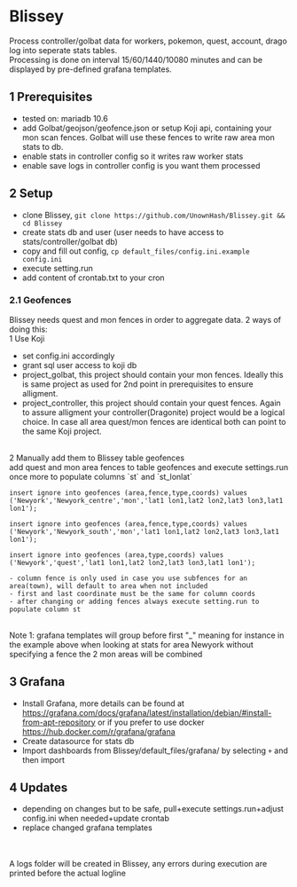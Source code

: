# Blissey

Process controller/golbat data for workers, pokemon, quest, account, drago log into seperate stats tables.<BR>
Processing is done on interval 15/60/1440/10080 minutes and can be displayed by pre-defined grafana templates.
<BR>


## 1 Prerequisites
- tested on: mariadb 10.6
- add Golbat/geojson/geofence.json or setup Koji api, containing your mon scan fences. Golbat will use these fences to write raw area mon stats to db.
- enable stats in controller config so it writes raw worker stats
- enable save logs in controller config is you want them processed 

## 2 Setup
- clone Blissey, `git clone https://github.com/UnownHash/Blissey.git && cd Blissey`
- create stats db and user (user needs to have access to stats/controller/golbat db)
- copy and fill out config, `cp default_files/config.ini.example config.ini`
- execute setting.run
- add content of crontab.txt to your cron

### 2.1 Geofences
Blissey needs quest and mon fences in order to aggregate data. 2 ways of doing this:<BR>
1 Use Koji<BR>
- set config.ini accordingly
- grant sql user access to koji db
- project_golbat, this project should contain your mon fences. Ideally this is same project as used for 2nd point in prerequisites to ensure alligment. 
- project_controller, this project should contain your quest fences. Again to assure alligment your controller(Dragonite) project would be a logical choice.
In case all area quest/mon fences are identical both can point to the same Koji project. 
<BR>
2 Manually add them to Blissey table geofences<BR>
add quest and mon area fences to table geofences and execute settings.run once more to populate columns `st` and `st_lonlat`<BR>

```
insert ignore into geofences (area,fence,type,coords) values
('Newyork','Newyork_centre','mon','lat1 lon1,lat2 lon2,lat3 lon3,lat1 lon1');

insert ignore into geofences (area,fence,type,coords) values
('Newyork','Newyork_south','mon','lat1 lon1,lat2 lon2,lat3 lon3,lat1 lon1');

insert ignore into geofences (area,type,coords) values
('Newyork','quest','lat1 lon1,lat2 lon2,lat3 lon3,lat1 lon1');

- column fence is only used in case you use subfences for an area(town), will default to area when not included
- first and last coordinate must be the same for column coords
- after changing or adding fences always execute setting.run to populate column st
```
<BR>
Note 1: grafana templates will group before first "_" meaning for instance in the example above when looking at stats for area Newyork without specifying a fence the 2 mon areas will be combined<BR>

## 3 Grafana
- Install Grafana, more details can be found at https://grafana.com/docs/grafana/latest/installation/debian/#install-from-apt-repository or if you prefer to use docker <https://hub.docker.com/r/grafana/grafana>
- Create datasource for stats db
- Import dashboards from Blissey/default_files/grafana/ by selecting ``+`` and then import


## 4 Updates
- depending on changes but to be safe, pull+execute settings.run+adjust config.ini when needed+update crontab
- replace changed grafana templates
<BR>
<BR>
A logs folder will be created in Blissey, any errors during execution are printed before the actual logline
